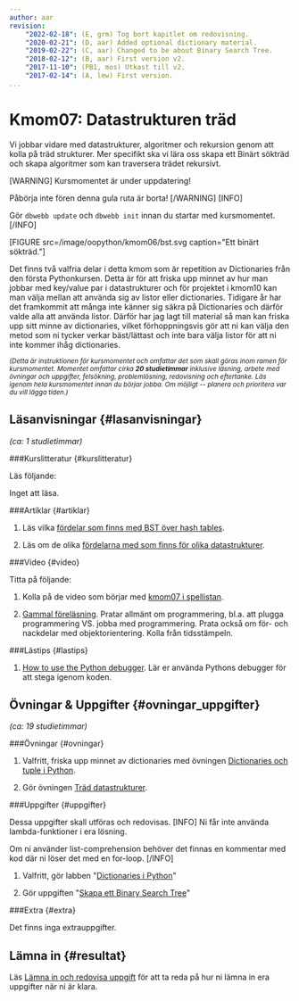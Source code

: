```yaml
---
author: aar
revision:
    "2022-02-18": (E, grm) Tog bort kapitlet om redovisning.
    "2020-02-21": (D, aar) Added optional dictionary material.
    "2019-02-22": (C, aar) Changed to be about Binary Search Tree.
    "2018-02-12": (B, aar) First version v2.
    "2017-11-10": (PB1, mos) Utkast till v2.
    "2017-02-14": (A, lew) First version.
...
```

Kmom07: Datastrukturen träd
====================================

Vi jobbar vidare med datastrukturer, algoritmer och rekursion genom att kolla på träd strukturer. Mer specifikt ska vi lära oss skapa ett Binärt sökträd och skapa algoritmer som kan traversera trädet rekursivt.

<!--more-->
[WARNING]
Kursmomentet är under uppdatering!

Påbörja inte fören denna gula ruta är borta!
[/WARNING]
[INFO]

Gör `dbwebb update` och `dbwebb init` innan du startar med kursmomentet.
[/INFO]

[FIGURE src=/image/oopython/kmom06/bst.svg caption="Ett binärt sökträd."]

Det finns två valfria delar i detta kmom som är repetition av Dictionaries från den första Pythonkursen. Detta är för att friska upp minnet av hur man jobbar med key/value par i datastrukturer och för projektet i kmom10 kan man välja mellan att använda sig av listor eller dictionaries. Tidigare år har det framkommit att många inte känner sig säkra på Dictionaries och därför valde alla att använda listor. Därför har jag lagt till material så man kan friska upp sitt minne av dictionaries, vilket förhoppningsvis gör att ni kan välja den metod som ni tycker verkar bäst/lättast och inte bara välja listor för att ni inte kommer ihåg dictionaries.


<small><i>(Detta är instruktionen för kursmomentet och omfattar det som skall göras inom ramen för kursmomentet. Momentet omfattar cirka **20 studietimmar** inklusive läsning, arbete med övningar och uppgifter, felsökning, problemlösning, redovisning och eftertanke. Läs igenom hela kursmomentet innan du börjar jobba. Om möjligt -- planera och prioritera var du vill lägga tiden.)</i></small>



Läsanvisningar  {#lasanvisningar}
---------------------------------

*(ca: 1 studietimmar)*

###Kurslitteratur  {#kurslitteratur}

Läs följande:

Inget att läsa.



###Artiklar {#artiklar}

1. Läs vilka [fördelar som finns med BST över hash tables](https://www.geeksforgeeks.org/advantages-of-bst-over-hash-table/).

1. Läs om de olika [fördelarna med som finns för olika datastrukturer](https://web.archive.org/web/20220129145702/https://www.careerdrill.com/blog/coding-interview/choosing-the-right-data-structure-to-solve-problems/).



###Video  {#video}

Titta på följande:

1. Kolla på de video som börjar med [kmom07 i spellistan](https://www.youtube.com/playlist?list=PLKtP9l5q3ce_PJCiQrnRxGtrfSFRBLvap).

1. [Gammal föreläsning](https://youtu.be/9NMhvR3jY6w?t=1951). Pratar allmänt om programmering, bl.a. att plugga programmering VS. jobba med programmering. Prata också om för- och nackdelar med objektorientering. Kolla från tidsstämpeln.



###Lästips {#lastips}

1. [How to use the Python debugger](https://www.digitalocean.com/community/tutorials/how-to-use-the-python-debugger). Lär er använda Pythons debugger för att stega igenom koden.



Övningar & Uppgifter  {#ovningar_uppgifter}
-------------------------------------------

*(ca: 19 studietimmar)*



###Övningar {#ovningar}

1. Valfritt, friska upp minnet av dictionaries med övningen [Dictionaries och tuple i Python](kunskap/dictionaries-och-tupler-i-python).

1. Gör övningen [Träd datastrukturer](kunskap/trad-datastruktur).



###Uppgifter {#uppgifter}

Dessa uppgifter skall utföras och redovisas.
[INFO]
Ni får inte använda lambda-funktioner i era lösning.

Om ni använder list-comprehension behöver det finnas en kommentar med kod där ni löser det med en for-loop.
[/INFO]

1. Valfritt, gör labben "[Dictionaries i Python](uppgift/python-med-dictionaries-i-oopython)"

1. Gör uppgiften "[Skapa ett Binary Search Tree](uppgift/binary-search-tree)"



###Extra {#extra}

Det finns inga extrauppgifter.

<!--Big O analys av deras kod!!!! kanske som vanlig uppgift om det går snabbt för dem med den smo finns -->


Lämna in  {#resultat}
-----------------------------------------------

Läs [Lämna in och redovisa uppgift](./../redovisa) för att ta reda på hur ni lämna in era uppgifter när ni är klara.
